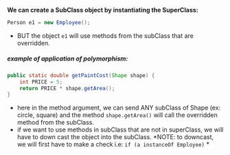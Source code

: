 **We can create a SubClass object by instantiating the SuperClass:**
```java
Person e1 = new Employee();
```
- BUT the object `e1` will use methods from the subClass that are overridden.

##### example of application of polymorphism:
```java
public static double getPaintCost(Shape shape) {
	int PRICE = 5;
	return PRICE * shape.getArea();
}
```
- here in the method argument, we can send ANY subClass of Shape (ex: circle, square) and the method `shape.getArea()` will call the overridden method from the subClass.
- if we want to use methods in subClass that are not in superClass, we will have to down cast the object into the subClass.
	*NOTE: to downcast, we will first have to make a check i.e: `if (a instanceOf Employee)` *